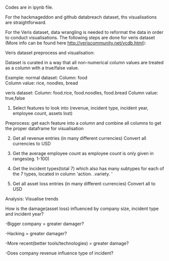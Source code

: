 Codes are in ipynb file.

For the hackmageddon and github databreach dataset, ths visualisations are straightforward.

For the Veris dataset, data wrangling is needed to reformat the data in order to conduct visualisations. 
The following steps are done for veris dataset (More info can be found here http://veriscommunity.net/vcdb.html):

Veris dataset preprocess and visualisation:

Dataset is curated in a way that all non-numerical column values are treated as a column with a true/false value.

Example:
normal dataset:
Column: food 				
Column value: rice, noodles, bread

veris dataset:
Column: food.rice, food.noodles, food.bread
Column value: true,false



  1) Select features to look into (revenue, incident type, incident year, employee count, assets lost) 

  Preprocess: get each feature into a column and combine all columns to get the proper dataframe for visualisation

  2) Get all revenue entries (in many different currencies)
     Convert all currencies to USD

  3) Get the average employee count as employee count is only given in ranges(eg. 1-100)

  4) Get the incident types(total 7) which also has many subtypes for each of the 7 types, 
     located in column 'action. <incident type> .variety. <incident subtype>'

  4) Get all asset loss entries (in many different currencies)
     Convert all to USD

Analysis: Visualise trends

How is the damage(asset loss) influenced by company size, incident type and incident year?

-Bigger company = greater damager?

-Hacking = greater damager?

-More recent(better tools/technologies) = greater damage?

-Does company revenue influence type of incident?
